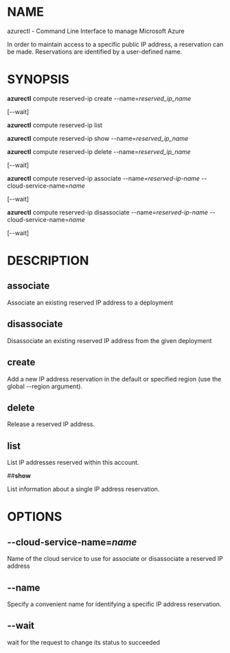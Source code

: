 # NAME

azurectl - Command Line Interface to manage Microsoft Azure

In order to maintain access to a specific public IP address, a reservation can be made. Reservations are identified by a user-defined name.

# SYNOPSIS

__azurectl__ compute reserved-ip create --name=*reserved_ip_name*

   [--wait]

__azurectl__ compute reserved-ip list

__azurectl__ compute reserved-ip show --name=*reserved_ip_name*

__azurectl__ compute reserved-ip delete --name=*reserved_ip_name*

   [--wait]

__azurectl__ compute reserved-ip associate --name=*reserved-ip-name* --cloud-service-name=*name*

   [--wait]

__azurectl__ compute reserved-ip disassociate --name=*reserved-ip-name* --cloud-service-name=*name*

   [--wait]


# DESCRIPTION

## __associate__

Associate an existing reserved IP address to a deployment

## __disassociate__

Disassociate an existing reserved IP address from the given deployment

## __create__

Add a new IP address reservation in the default or specified region (use the global --region argument).

## __delete__

Release a reserved IP address.

## __list__

List IP addresses reserved within this account.

##__show__

List information about a single IP address reservation.

# OPTIONS

## __--cloud-service-name=*name*__

Name of the cloud service to use for associate or disassociate a reserved IP address

## __--name__

Specify a convenient name for identifying a specific IP address reservation.

## __--wait__

wait for the request to change its status to succeeded
